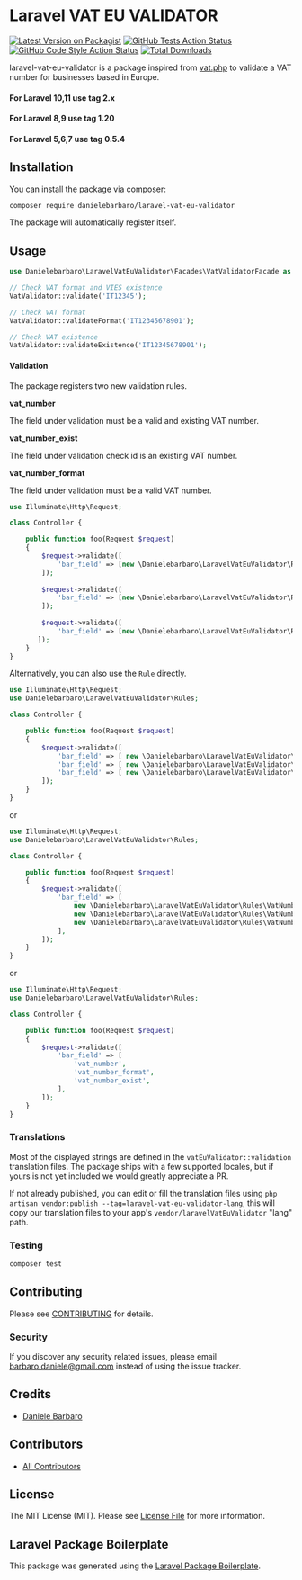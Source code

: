 Laravel VAT EU VALIDATOR
================

[![Latest Version on Packagist](https://img.shields.io/packagist/v/danielebarbaro/laravel-vat-eu-validator.svg?style=flat-square)](https://packagist.org/packages/danielebarbaro/laravel-vat-eu-validator)
[![GitHub Tests Action Status](https://img.shields.io/github/workflow/status/danielebarbaro/laravel-vat-eu-validator/run-tests?label=tests)](https://github.com/danielebarbaro/laravel-vat-eu-validator/actions?query=workflow%3Arun-tests+branch%3Amain)
[![GitHub Code Style Action Status](https://img.shields.io/github/workflow/status/danielebarbaro/laravel-vat-eu-validator/Check%20&%20fix%20styling?label=code%20style)](https://github.com/danielebarbaro/laravel-vat-eu-validator/actions?query=workflow%3A"Check+%26+fix+styling"+branch%3Amain)
[![Total Downloads](https://img.shields.io/packagist/dt/danielebarbaro/laravel-vat-eu-validator.svg?style=flat-square)](https://packagist.org/packages/danielebarbaro/laravel-vat-eu-validator)

laravel-vat-eu-validator is a package inspired from [vat.php](https://github.com/dannyvankooten/vat.php) to validate a VAT number for businesses based in Europe.

#### For Laravel 10,11 use tag 2.x
#### For Laravel 8,9 use tag 1.20
#### For Laravel 5,6,7 use tag 0.5.4

## Installation

You can install the package via composer:

```bash
composer require danielebarbaro/laravel-vat-eu-validator
```

The package will automatically register itself.

## Usage

```php
use Danielebarbaro\LaravelVatEuValidator\Facades\VatValidatorFacade as VatValidator;

// Check VAT format and VIES existence
VatValidator::validate('IT12345');

// Check VAT format
VatValidator::validateFormat('IT12345678901'); 

// Check VAT existence
VatValidator::validateExistence('IT12345678901');

```

#### Validation

The package registers two new validation rules.

**vat_number**

The field under validation must be a valid and existing VAT number.

**vat_number_exist**

The field under validation check id is an existing VAT number.

**vat_number_format**

The field under validation must be a valid VAT number.

```php
use Illuminate\Http\Request;

class Controller {

    public function foo(Request $request) 
    {
        $request->validate([
            'bar_field' => [new \Danielebarbaro\LaravelVatEuValidator\Rules\VatNumber()],
        ]);
        
        $request->validate([
            'bar_field' => [new \Danielebarbaro\LaravelVatEuValidator\Rules\VatNumberExist()],
        ]);
        
        $request->validate([
            'bar_field' => [new \Danielebarbaro\LaravelVatEuValidator\Rules\VatNumberFormat()],
       ]);
    }
}
```

Alternatively, you can also use the `Rule` directly.

```php
use Illuminate\Http\Request;
use Danielebarbaro\LaravelVatEuValidator\Rules;

class Controller {

    public function foo(Request $request) 
    {
        $request->validate([
            'bar_field' => [ new \Danielebarbaro\LaravelVatEuValidator\Rules\VatNumber() ],
            'bar_field' => [ new \Danielebarbaro\LaravelVatEuValidator\Rules\VatNumberExist() ],
            'bar_field' => [ new \Danielebarbaro\LaravelVatEuValidator\Rules\VatNumberFormat() ],
        ]);
    }
}
```

or

```php
use Illuminate\Http\Request;
use Danielebarbaro\LaravelVatEuValidator\Rules;

class Controller {

    public function foo(Request $request)
    {
        $request->validate([
            'bar_field' => [
                new \Danielebarbaro\LaravelVatEuValidator\Rules\VatNumber(),
                new \Danielebarbaro\LaravelVatEuValidator\Rules\VatNumberExist(),
                new \Danielebarbaro\LaravelVatEuValidator\Rules\VatNumberFormat(),
            ],
        ]);
    }
}
```

or

```php
use Illuminate\Http\Request;
use Danielebarbaro\LaravelVatEuValidator\Rules;

class Controller {

    public function foo(Request $request)
    {
        $request->validate([
            'bar_field' => [
                'vat_number',
                'vat_number_format',
                'vat_number_exist',
            ],
        ]);
    }
}
```

### Translations
Most of the displayed strings are defined in the `vatEuValidator::validation` translation files. The package ships with a few supported locales, but if yours is not yet included we would greatly appreciate a PR.

If not already published, you can edit or fill the translation files using `php artisan vendor:publish --tag=laravel-vat-eu-validator-lang`, this will copy our translation files to your app's `vendor/laravelVatEuValidator` "lang" path.

### Testing

``` bash
composer test
```

## Contributing

Please see [CONTRIBUTING](CONTRIBUTING.md) for details.

### Security

If you discover any security related issues, please email barbaro.daniele@gmail.com instead of using the issue tracker.

## Credits

- [Daniele Barbaro](https://daniele.barbaro.online)

## Contributors
- [All Contributors](../../contributors)

## License

The MIT License (MIT). Please see [License File](LICENSE.md) for more information.

## Laravel Package Boilerplate

This package was generated using the [Laravel Package Boilerplate](https://laravelpackageboilerplate.com).
